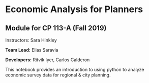 # Economic Analysis for Planners
## Module for CP 113-A (Fall 2019) 

Instructors: Sara Hinkley

**Team Lead:** Elias Saravia 

**Developers:** Ritvik Iyer, Carlos Calderon 

This notebook provides an introduction to using python to analyze economic survey data for regional & city planning.
